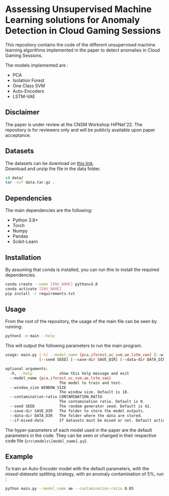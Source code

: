 # Assessing Unsupervised Machine Learning solutions for Anomaly Detection in Cloud Gaming Sessions

This repository contains the code of the different unsupervised machine learning algorithms implemented in the paper to detect anomalies in Cloud Gaming Sessions.

The models implemented are :
- PCA
- Isolation Forest
- One Class SVM
- Auto-Encoders
- LSTM-VAE

## Disclaimer

The paper is under review at the CNSM Workshop HiPNet'22. The repository is for reviewers only and will be publicly available upon paper acceptance.

## Datasets

The datasets can be download on [this link](https://filesender.renater.fr/?s=download&token=372ec1a6-baaf-4c7e-a183-7944bbd4bfe7).  
Download and unzip the file in the data folder.

```bash
cd data/
tar -xvf data.tar.gz .
```

## Dependencies

The main dependencies are the following:

- Python 3.8+
- Torch
- Numpy
- Pandas
- Scikit-Learn

## Installation

By assuming that conda is installed, you can run this to install the required dependencies.

```bash
conda create --name [ENV_NAME] python=3.8
conda activate [ENV_NAME]
pip install -r requirements.txt
```

## Usage

From the root of the repository, the usage of the main file can be seen by running:

```bash
python3 -m main --help
```

This will output the following parameters to run the main program.

```bash
usage: main.py [-h] --model_name {pca,iforest,oc_svm,ae,lstm_vae} [--window_size WINDOW_SIZE] [--contamination-ratio CONTAMINATION_RATIO]
               [--seed SEED] [--save-dir SAVE_DIR] [--data-dir DATA_DIR] [--if-mixed-data]

optional arguments:
  -h, --help            show this help message and exit
  --model_name {pca,iforest,oc_svm,ae,lstm_vae}
                        The model to train and test.
  --window_size WINDOW_SIZE
                        The window size. Default is 10.
  --contamination-ratio CONTAMINATION_RATIO
                        The contamination ratio. Default is 0.
  --seed SEED           The random generator seed. Default is 42.
  --save-dir SAVE_DIR   The folder to store the model outputs.
  --data-dir DATA_DIR   The folder where the data are stored.
  --if-mixed-data       If datasets must be mixed or not. Default action is true.
```

The hyper-parameters of each model used in the paper are the default parameters in the code. They can be seen or changed in their respective code file (`src\models\[model_name].py`).

## Example

To train an Auto-Encoder model with the default parameters, with the _mixed-datasets_ splitting strategy, with an anomaly contamination of 5%, run :

```bash
python main.py --model_name ae --contamination-ratio 0.05
```
